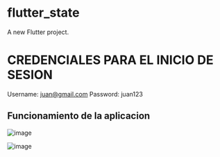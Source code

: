 # flutter_state

A new Flutter project.

# CREDENCIALES PARA EL INICIO DE SESION

Username: juan@gmail.com
Password: juan123

## Funcionamiento de la aplicacion

![image](https://github.com/JuanPabloo890/login_flutter/assets/119060037/c26e161c-53f1-4f96-853f-beb4ab915f05)

![image](https://github.com/JuanPabloo890/login_flutter/assets/119060037/be10d175-438d-451c-a173-f79093c72580)
